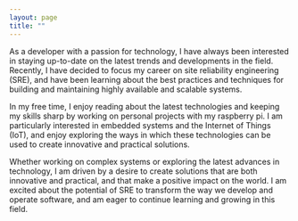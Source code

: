 ```yaml
---
layout: page
title: ""
---
```


As a developer with a passion for technology, I have always been interested in staying up-to-date on the latest trends and developments in the field. Recently, I have decided to focus my career on site reliability engineering (SRE), and have been learning about the best practices and techniques for building and maintaining highly available and scalable systems.

In my free time, I enjoy reading about the latest technologies and keeping my skills sharp by working on personal projects with my raspberry pi. I am particularly interested in embedded systems and the Internet of Things (IoT), and enjoy exploring the ways in which these technologies can be used to create innovative and practical solutions.

Whether working on complex systems or exploring the latest advances in technology, I am driven by a desire to create solutions that are both innovative and practical, and that make a positive impact on the world. I am excited about the potential of SRE to transform the way we develop and operate software, and am eager to continue learning and growing in this field.

